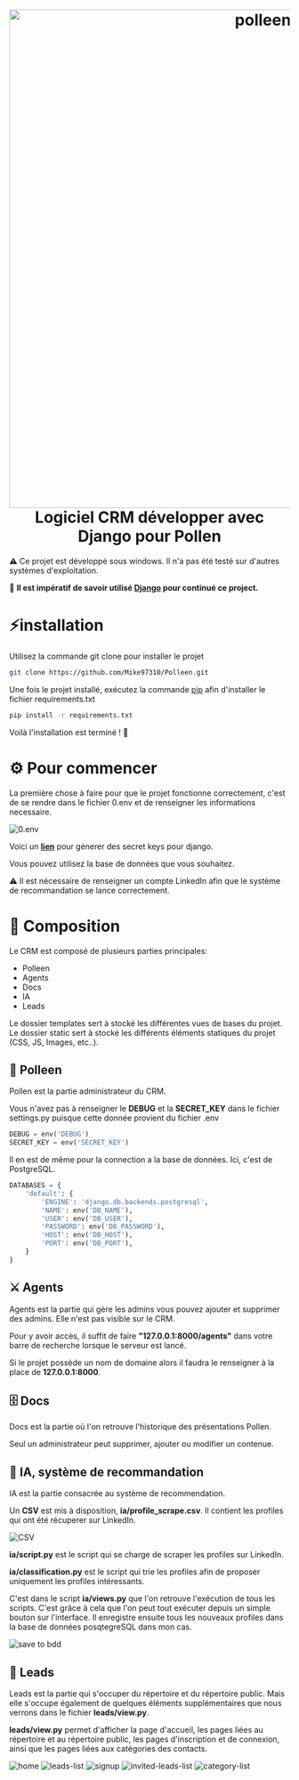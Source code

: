 <h1 align="center">
  <img alt="polleen" src="https://user-images.githubusercontent.com/75978618/170478814-56bf7a69-85e1-46ca-b532-d7951f839fd7.png" width="896px"/><br/>
  Logiciel CRM développer avec Django pour Pollen
</h1>

⚠️ Ce projet est développé sous windows. Il n'a pas été testé sur d'autres systèmes d'exploitation.

🚨 **Il est impératif de savoir utilisé [Django](https://docs.djangoproject.com/en/4.0/) pour continué ce project.**

# ⚡️installation
Utilisez la commande git clone pour installer le projet

```bash
git clone https://github.com/Mike97310/Polleen.git
```

Une fois le projet installé, exécutez la commande [pip](https://pip.pypa.io/en/stable/) afin d'installer le fichier requirements.txt

```bash
pip install -r requirements.txt
```

Voilà l'installation est terminé ! 🎉

# ⚙️ Pour commencer
La première chose à faire pour que le projet fonctionne correctement, c'est de se rendre dans le fichier 0.env et de renseigner les informations necessaire.

![0.env](https://user-images.githubusercontent.com/75978618/170491164-1e180c54-a56a-4713-950b-679fea71e256.png)

Voici un **[lien](https://djecrety.ir/)** pour génerer des secret keys pour django.

Vous pouvez utilisez la base de données que vous souhaitez.

⚠️ Il est nécessaire de renseigner un compte LinkedIn afin que le système de recommandation se lance correctement.

# 🍯 Composition
Le CRM est composé de plusieurs parties principales:
  - Polleen
  - Agents
  - Docs
  - IA
  - Leads

Le dossier templates sert à stocké les différentes vues de bases du projet.
Le dossier static sert à stocké les différents éléments statiques du projet (CSS, JS, Images, etc..).

## 🐝 Polleen
Pollen est la partie administrateur du CRM.

Vous n'avez pas à renseigner le **DEBUG** et la **SECRET_KEY** dans le fichier settings.py puisque cette donnée provient du fichier .env

```python
DEBUG = env('DEBUG')
SECRET_KEY = env('SECRET_KEY')
```

Il en est de même pour la connection a la base de données. Ici, c'est de PostgreSQL.

```python
DATABASES = {
    'default': {
        'ENGINE': 'django.db.backends.postgresql',
        'NAME': env('DB_NAME'),
        'USER': env('DB_USER'),
        'PASSWORD': env('DB_PASSWORD'),
        'HOST': env('DB_HOST'),
        'PORT': env('DB_PORT'),
    }
}
```

## ⚔️ Agents
Agents est la partie qui gère les admins vous pouvez ajouter et supprimer des admins. Elle n'est pas visible sur le CRM.

Pour y avoir accès, il suffit de faire **"127.0.0.1:8000/agents"** dans votre barre de recherche lorsque le serveur est lancé.

Si le projet possède un nom de domaine alors il faudra le renseigner à la place de **127.0.0.1:8000**.

## 🗄 Docs
Docs est la partie où l'on retrouve l'historique des présentations Pollen.

Seul un administrateur peut supprimer, ajouter ou modifier un contenue.

## 🤖 IA, système de recommandation
IA est la partie consacrée au système de recommendation.

Un **CSV** est mis à disposition, **ia/profile_scrape.csv**. Il contient les profiles qui ont été récuperer sur LinkedIn.

![CSV](https://user-images.githubusercontent.com/75978618/172589201-bde438ca-567e-4941-a45a-c0ea27fcd51d.png)

**ia/script.py** est le script qui se charge de scraper les profiles sur LinkedIn.

**ia/classification.py** est le script qui trie les profiles afin de proposer uniquement les profiles intéressants.

C'est dans le script **ia/views.py** que l'on retrouve l'exécution de tous les scripts. C'est grâce à cela que l'on peut tout exécuter depuis un simple bouton sur l'interface.
Il enregistre ensuite tous les nouveaux profiles dans la base de données posqtegreSQL dans mon cas.

![save to bdd](https://user-images.githubusercontent.com/75978618/172589305-3bb67450-39c0-4414-a63c-2fd189805afa.png)

## 👥 Leads
Leads est la partie qui s'occuper du répertoire et du répertoire public. Mais elle s'occupe également de quelques 
éléments supplémentaires que nous verrons dans le fichier **leads/view.py**.

**leads/view.py** permet d'afficher la page d'accueil, les pages liées au répertoire et au répertoire public,
les pages d'inscription et de connexion, ainsi que les pages liées aux catégories des contacts.

![home](https://user-images.githubusercontent.com/75978618/172589348-b59e3e0f-39d0-46c6-a2d1-850d892433a6.png)
![leads-list](https://user-images.githubusercontent.com/75978618/172589367-316f626e-bc86-4ddd-a8e7-43f541d271d7.png)
![signup](https://user-images.githubusercontent.com/75978618/172589382-b7c0663d-a187-46c6-b7f0-07c9ef18e637.png)
![invited-leads-list](https://user-images.githubusercontent.com/75978618/172589408-a27e02ef-866f-4e80-89f8-8d7a91862984.png)
![category-list](https://user-images.githubusercontent.com/75978618/172589429-033be0fe-c3e6-4b2e-95d3-06659866ec15.png)


